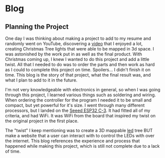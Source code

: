 # Blog

## Planning the Project

One day I was thinking about making a project to add to my resume and randomly went on YouTube, discovering a [video](https://www.youtube.com/watch?v=TvlpIojusBE) that I enjoyed a lot, creating Christmas Tree lights that were able to be mapped in 3d space. I was astonished by the work put in as well as the final product. With Christmas coming up, I knew I wanted to do this project and add a little twist. All that I needed to do was to order the parts and then work as hard as I could to complete this project on time. Spoilers... I didn't finish it on time. This blog is the story of that project, what the final result was, and what I plan to add to it in the future.

I'm not very knowledgeable with electronics in general, so when I was going through this project, I learned various things such as soldering and wiring. When ordering the controller for the program I needed it to be small and compact, but yet powerful for it's size. I went through many different processors, but I landed on the [Seeed ESP32 C-3](https://www.seeedstudio.com/Seeed-XIAO-ESP32C3-p-5431.html). It had fitted all of my criteria, and had WiFi. It was WiFi from the board that inspired my twist on the original project in the first place.

The "twist" I keep mentioning was to create a 3D mappable [led](https://www.amazon.com/dp/B06XD72LYM/ref=sspa_dk_detail_4?psc=1&pd_rd_i=B06XD72LYM&pd_rd_w=w1914&content-id=amzn1.sym.eb7c1ac5-7c51-4df5-ba34-ca810f1f119a&pf_rd_p=eb7c1ac5-7c51-4df5-ba34-ca810f1f119a&pf_rd_r=9KBSZQ0AQ5M8Q3Q0CT73&pd_rd_wg=o9MHN&pd_rd_r=57694f5f-8e2c-416a-b417-2f83c9c14812&s=lawn-garden&sp_csd=d2lkZ2V0TmFtZT1zcF9kZXRhaWw) tree BUT make a website that a user can interact with to control the LEDs with over the internet. This blog references the experience and process that happened while making this project, which is still not complete due to a lack of time.

